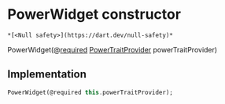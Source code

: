 


# PowerWidget constructor




    *[<Null safety>](https://dart.dev/null-safety)*



PowerWidget(@[required](https://pub.dev/documentation/meta/1.7.0/meta/required-constant.html) [PowerTraitProvider](../../providers_power_trait_provider/PowerTraitProvider-class.md) powerTraitProvider)





## Implementation

```dart
PowerWidget(@required this.powerTraitProvider);
```







